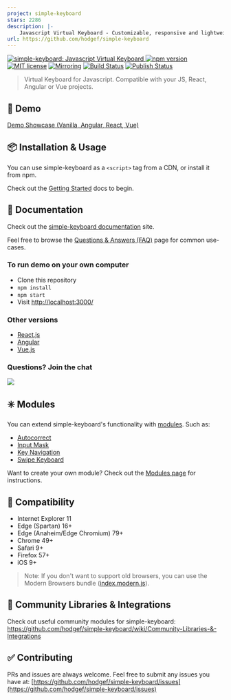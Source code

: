 ```yaml
---
project: simple-keyboard
stars: 2286
description: |-
    Javascript Virtual Keyboard - Customizable, responsive and lightweight
url: https://github.com/hodgef/simple-keyboard
---
```


<p>
  <a href="https://simple-keyboard.com/demo">
	<img alt="simple-keyboard: Javascript Virtual Keyboard" src="https://user-images.githubusercontent.com/25509135/187999993-fb5422fd-a56f-4a9a-84a9-55c94478f61c.gif">
  </a>
<a href="https://www.npmjs.com/package/simple-keyboard"><img src="https://badgen.net/npm/v/simple-keyboard?color=blue" alt="npm version"></a> <a href="https://github.com/hodgef/simple-keyboard/blob/master/LICENSE"><img src="https://img.shields.io/badge/License-MIT-blue.svg" alt="MIT license"></a> <a href="https://gitlab.com/hodgef/simple-keyboard" target="_blank"><img alt="Mirroring" src="https://img.shields.io/badge/Mirror-GitLab-blue" /></a> <a href="https://github.com/hodgef/simple-keyboard/actions"><img alt="Build Status" src="https://github.com/hodgef/simple-keyboard/workflows/Build/badge.svg" /></a> <a href="https://github.com/hodgef/simple-keyboard/actions"><img alt="Publish Status" src="https://github.com/hodgef/simple-keyboard/workflows/Publish/badge.svg" /></a>
</p>

<blockquote>Virtual Keyboard for Javascript. Compatible with your JS, React, Angular or Vue projects.</blockquote>

## 🚀 Demo

[Demo Showcase (Vanilla, Angular, React, Vue)](https://simple-keyboard.com/demo)

## 📦 Installation & Usage

You can use simple-keyboard as a `<script>` tag from a CDN, or install it from npm.

Check out the [Getting Started](https://simple-keyboard.com/getting-started) docs to begin.

## 📖 Documentation

Check out the [simple-keyboard documentation](https://simple-keyboard.com/documentation) site.

Feel free to browse the [Questions & Answers (FAQ)](https://simple-keyboard.com/qa-use-cases/) page for common use-cases.

### To run demo on your own computer

- Clone this repository
- `npm install`
- `npm start`
- Visit [http://localhost:3000/](http://localhost:3000/)

### Other versions

- [React.js](https://github.com/hodgef/react-simple-keyboard)
- [Angular](https://simple-keyboard.com/demo)
- [Vue.js](https://simple-keyboard.com/demo)

### Questions? Join the chat

<a href="https://discordapp.com/invite/SJexsCG" title="Join our Discord chat" target="_blank"><img src="https://discordapp.com/api/guilds/498978399801573396/widget.png?style=banner2" align="center"></a>

## ✳️ Modules

You can extend simple-keyboard's functionality with [modules](https://hodgef.com/simple-keyboard/modules/). Such as:

- [Autocorrect](https://hodgef.com/simple-keyboard/modules/autocorrect/)
- [Input Mask](https://hodgef.com/simple-keyboard/modules/input-mask/)
- [Key Navigation](https://hodgef.com/simple-keyboard/modules/key-navigation/)
- [Swipe Keyboard](https://hodgef.com/simple-keyboard/modules/swipe-keyboard/)

Want to create your own module? Check out the [Modules page](https://hodgef.com/simple-keyboard/modules/) for instructions.

## 🎯 Compatibility

- Internet Explorer 11
- Edge (Spartan) 16+
- Edge (Anaheim/Edge Chromium) 79+
- Chrome 49+
- Safari 9+
- Firefox 57+
- iOS 9+

> Note: If you don't want to support old browsers, you can use the Modern Browsers bundle ([index.modern.js](https://github.com/hodgef/simple-keyboard/blob/master/build)).

## 🔶 Community Libraries & Integrations
Check out useful community modules for simple-keyboard:<br />
https://github.com/hodgef/simple-keyboard/wiki/Community-Libraries-&-Integrations

## ✅ Contributing

PRs and issues are always welcome. Feel free to submit any issues you have at:
[https://github.com/hodgef/simple-keyboard/issues](https://github.com/hodgef/simple-keyboard/issues)

